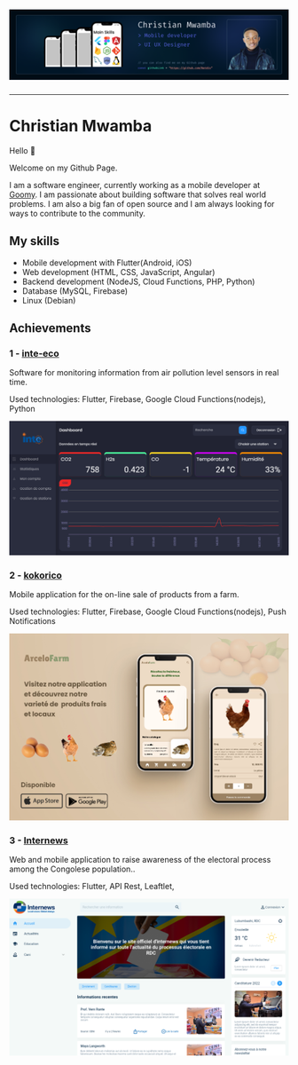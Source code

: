 
# ![App UI](cover.png)

_______________________________________________________

# Christian Mwamba

Hello 👋

Welcome on my Github Page.

I am a software engineer, currently working as a mobile  developer at [Goomy](https://goomy-technology.web.app). I am passionate about building software that solves real world problems. I am also a big fan of open source and I am always looking for ways to contribute to the community.

## My skills

- Mobile development with Flutter(Android, iOS)
- Web development (HTML, CSS, JavaScript, Angular)
- Backend development (NodeJS, Cloud Functions, PHP, Python)
- Database (MySQL, Firebase)
- Linux (Debian)

## Achievements

### 1 - [inte-eco](https://inte-eco.web.app)

Software for monitoring information from air pollution level sensors in real time.

Used technologies: Flutter, Firebase, Google Cloud Functions(nodejs), Python

![App UI](projects_cover/inte-eco.png)

### 2 - [kokorico](https://github.com/natdiv9/kokorico)

Mobile application for the on-line sale of products from a farm.

Used technologies: Flutter, Firebase, Google Cloud Functions(nodejs), Push Notifications

![App UI](projects_cover/kokorico.jpg)

### 3 - [Internews](https://internews.web.app)

Web and mobile application to raise awareness of the electoral process among the Congolese population..

Used technologies: Flutter, API Rest, Leaftlet,

![App UI](projects_cover/internews.png)
